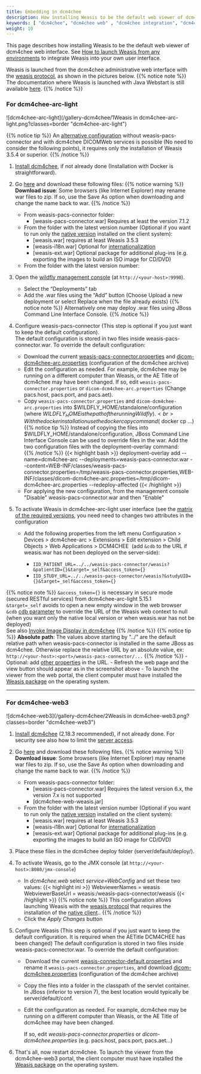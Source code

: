 ```yaml
---
title: Embedding in dcm4chee
description: How installing Weasis to be the default web viewer of dcm4chee web interface
keywords: [ "dcm4chee", "dcm4chee web" , "dcm4chee integration", "dcm4chee viewer", "dicom viewer", "free dicom viewer", "open source dicom viewer", "weasis dicom viewer",  "multi-platform dicom viewer", "dicom", "pacs", "pacs viewer" ]
weight: 10
---
```


This page describes how installing Weasis to be the default web viewer of dcm4chee web interface. See [How to launch Weasis from any environments](../../basics/customize/integration) to integrate Weasis into your own user interface.

Weasis is launched from the dcm4chee administrative web interface with the [weasis protocol](../weasis-protocol), as shown in the pictures below.
{{% notice note %}}
The documentation where Weasis is launched with Java Webstart is still available [here](../../old/dcm4chee).
{{% /notice %}}

### For dcm4chee-arc-light

![dcm4chee-arc-light](/gallery-dcm4chee/1Weasis in dcm4chee-arc-light.png?classes=border "dcm4chee-arc-light")

{{% notice tip %}}
An [alternative configuration](../../basics/customize/integration/#download-directly-with-dicomweb-restful-services) without weasis-pacs-connector and with dcm4chee DICOMWeb services is possible (No need to consider the following points), it requires only the installation of Weasis 3.5.4 or superior.
{{% /notice %}}

1. <a target="_blank" href="https://github.com/dcm4che/dcm4chee-arc-light/wiki">Install dcm4chee</a>, if not already done (Installation with Docker is straightforward).

2. Go <a target="_blank" href="http://sourceforge.net/projects/dcm4che/files/Weasis/">here</a> and download these following files:
{{% notice warning %}}
**Download issue**: Some browsers (like Internet Explorer) may rename war files to zip. If so, use the Save As option when downloading and change the name back to war.
{{% /notice %}}
    - From weasis-pacs-connector folder:
        - [weasis-pacs-connector.war] Requires at least the version 7.1.2
    - From the folder with the latest version number (Optional if you want to run only the [native version](../) installed on the client system):
        - [weasis.war] requires at least Weasis 3.5.3
        - [weasis-i18n.war] Optional for [internationalization](../translating)
        - [weasis-ext.war] Optional package for additional plug-ins (e.g. exporting the images to build an ISO image for CD/DVD)
    - From the folder with the latest version number:

3. Open the <a target="_blank" href="http://localhost:9990/">wildfly management console</a> (at `http://<your-host>:9990`).
    - Select the “Deployments” tab
    - Add the .war files using the “Add” button (Choose Upload a new deployment or select Replace when the file already exists)
{{% notice note %}}
Alternatively one may deploy .war files using JBoss Command Line Interface Console.
{{% /notice %}}

4. Configure weasis-pacs-connector (This step is optional if you just want to keep the default configuration).<br>
The default configuration is stored in two files inside weasis-pacs-connector.war. To override the default configuration:
    - Download the current <a target="_blank" href="https://raw.githubusercontent.com/nroduit/weasis-pacs-connector/master/src/main/resources/weasis-pacs-connector.properties" download>weasis-pacs-connector.properties</a> and <a target="_blank" href="https://raw.githubusercontent.com/nroduit/weasis-pacs-connector/master/src/main/resources/dicom-dcm4chee-arc.properties" download>dicom-dcm4chee-arc.properties</a> (configuration of the dcm4chee archive)
    - Edit the configuration as needed. For example, dcm4chee may be running on a different computer than Weasis, or the AE Title of dcm4chee may have been changed. If so, edit `weasis-pacs-connector.properties` or `dicom-dcm4chee-arc.properties` (Change pacs.host, pacs.port, and pacs.aet).
    - Copy `weasis-pacs-connector.properties` and `dicom-dcm4chee-arc.properties` into $WILDFLY_HOME/standalone/configuration (where $WILDFLY_HOME is the path of the running Wildfly).<br>
    With the docker installation use the docker copy command ($ docker cp ...)
{{% notice tip %}}
Instead of copying the files into $WILDFLY_HOME/standalone/configuration, JBoss Command Line Interface Console can be used to override files in the war. Add the two configuration files with the deployment-overlay command:<br>
{{% /notice %}}
{{< highlight bash >}}
deployment-overlay add --name=dcm4chee-arc --deployments=weasis-pacs-connector.war --content=WEB-INF/classes/weasis-pacs-connector.properties=/tmp/weasis-pacs-connector.properties,WEB-INF/classes/dicom-dcm4chee-arc.properties=/tmp/dicom-dcm4chee-arc.properties --redeploy-affected
{{< /highlight >}}
    - For applying the new configuration, from the management console "Disable" weasis-pacs-connector.war and then "Enable"

5. To activate Weasis in dcm4chee-arc-light user interface (see the <a target="_blank" href="https://github.com/dcm4che/dcm4chee-arc-light/wiki/Weasis-Viewer-Integration">matrix of the required versions</a>, you need need to changes two attributes in the configuration
    - Add the following properties from the left menu Configuration > Devices > dcm4chee-arc > Extensions > Edit extension > Child Objects > Web Applications > DCM4CHEE 
        (add `&cdb` to the URL if weasis.war has not been deployed on the server-side): 

        - `IID_PATIENT_URL=../../weasis-pacs-connector/weasis?&patientID={}&target=_self&access_token={}`
        - `IID_STUDY_URL=../../weasis-pacs-connector/weasis?&studyUID={}&target=_self&access_token={}`
        
{{% notice note %}}
`&access_token={}` is necessary in secure mode (secured RESTful services) from dcm4chee-arc-light 5.15.1<br>
`&target=_self` avoids to open a new empty window in the web browser<br>
`&cdb` [cdb parameter](https://nroduit.github.io/en/getting-started/weasis-protocol/#modify-the-launch-parameters) to override the URL of the Weasis web context to null (when you want only the native local version or when weasis.war has not be deployed)<br>
See also <a target="_blank" href="https://github.com/dcm4che/dcm4chee-arc-light/wiki/Invoke-Image-Display">Invoke Image Display in dcm4chee</a>
{{% /notice %}}
{{% notice tip %}}
**Absolute path**: The values above starting by "../" are the default relative path when weasis-pacs-connector is installed in the same JBoss as dcm4chee. Otherwise replace the relative URL by an absolute value, ex: `http://<your-host>:<port>/weasis-pacs-connector/...`
{{% /notice %}}
    - Optional: add <a target="_blank" href="https://github.com/nroduit/weasis-pacs-connector#launch-weasis-with-other-parameters">other properties</a> in the URL.
    - Refresh the web page and the view button should appear as in the screenshot above
    - To launch the viewer from the web portal, the client computer must have installed the [Weasis package](../) on the operating system.

------------------------------------------------------------------------

### For dcm4chee-web3

![dcm4chee-web3](/gallery-dcm4chee/2Weasis in dcm4chee-web3.png?classes=border "dcm4chee-web3")

1. <a target="_blank" href="https://dcm4che.atlassian.net/wiki/spaces/ee2/pages/2555918/Installation">Install dcm4chee</a> (2.18.3 recommended), if not already done. For security see also how to limit the <a target="_blank" href="https://github.com/nroduit/openmediavault-dcm4chee/wiki/Configuration-of-dcm4chee#security">server access</a>.

2. Go <a target="_blank" href="http://sourceforge.net/projects/dcm4che/files/Weasis/">here</a> and download these following files.
{{% notice warning %}}
**Download issue**: Some browsers (like Internet Explorer) may rename war files to zip. If so, use the Save As option when downloading and change the name back to war.
{{% /notice %}}
    - From weasis-pacs-connector folder:
        - [weasis-pacs-connector.war] Requires the latest version 6.x, the version 7.x is not supported
        - [dcm4chee-web-weasis.jar]
    - From the folder with the latest version number (Optional if you want to run only the [native version](../) installed on the client system):
        - [weasis.war] requires at least Weasis 3.5.3
        - [weasis-i18n.war] Optional for [internationalization](../translating)
        - [weasis-ext.war] Optional package for additional plug-ins (e.g. exporting the images to build an ISO image for CD/DVD)

3. Place these files in the dcm4chee deploy folder (server/default/deploy/).

4. To activate Weasis, go to the JMX console (at `http://<your-host>:8080/jmx-console`)
    -   In *dcm4chee.web* select *service=WebConfig* and set these two values:
{{< highlight ini >}}
WebviewerNames = weasis
WebviewerBaseUrl = weasis:/weasis-pacs-connector/weasis
{{< /highlight >}}
{{% notice note %}}
This configuration allows launching Weasis with the [weasis protocol](../weasis-protocol) that requires the installation of the [native client](../)..
{{% /notice %}}
    - Click the *Apply Changes* button

5. Configure Weasis (This step is optional if you just want to keep the default configuration. It is required when the AETitle DCM4CHEE has been changed)
    The default configuration is stored in two files inside weasis-pacs-connector.war.
    To override the default configuration:

    -  Download the current <a target="_blank" href="https://raw.githubusercontent.com/nroduit/weasis-pacs-connector/6.x/src/main/resources/weasis-connector-default.properties" download>weasis-connector-default.properties</a> and rename it `weasis-pacs-connector.properties`, and download <a target="_blank" href="https://raw.githubusercontent.com/nroduit/weasis-pacs-connector/6.x/src/main/resources/dicom-dcm4chee.properties" download>dicom-dcm4chee.properties</a> (configuration of the dcm4chee archive)
    - Copy the files into a folder in the classpath of the servlet container. In JBoss (inferior to version 7), the best location would typically be server/default/conf.
    - Edit the configuration as needed.
        For example, dcm4chee may be running on a different computer than Weasis, or the AE Title of dcm4chee may have been changed.

        If so, edit *weasis-pacs-connector.properties* or *dicom-dcm4chee.properties* (e.g. pacs.host, pacs.port, pacs.aet...)
5.  That's all, now restart dcm4chee. To launch the viewer from the dcm4chee-web3 portal, the client computer must have installed the [Weasis package](../) on the operating system.
